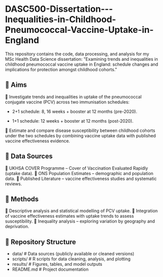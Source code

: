 # DASC500-Dissertation---Inequalities-in-Childhood-Pneumococcal-Vaccine-Uptake-in-England
This repository contains the code, data processing, and analysis for my MSc Health Data Science dissertation:  "Examining trends and inequalities in childhood pneumococcal vaccine uptake in England: schedule changes and implications for protection amongst childhood cohorts."

## 🌸 Aims

🫧 Investigate trends and inequalities in uptake of the pneumococcal conjugate vaccine (PCV) across two immunisation schedules:

  - 2+1 schedule: 8, 16 weeks + booster at 12 months (pre-2020).
  
  - 1+1 schedule: 12 weeks + booster at 12 months (post-2020).

🫧 Estimate and compare disease susceptibility between childhood cohorts under the two schedules by combining vaccine uptake data with published vaccine effectiveness evidence.

## 🌸 Data Sources

🫧 UKHSA COVER Programme – Cover of Vaccination Evaluated Rapidly (uptake data).
🫧 ONS Population Estimates – demographic and population data.
🫧 Published Literature – vaccine effectiveness studies and systematic reviews.

## 🌸 Methods

🫧 Descriptive analysis and statistical modelling of PCV uptake.
🫧 Integration of vaccine effectiveness estimates with uptake trends to assess susceptibility.
🫧 Inequality analysis – exploring variation by geography and deprivation.

## 🌸 Repository Structure
- data/              # Data sources (publicly available or cleaned versions)
- scripts/           # R scripts for data cleaning, analysis, and plotting
- results/           # Figures, tables, and model outputs
- README.md          # Project documentation

